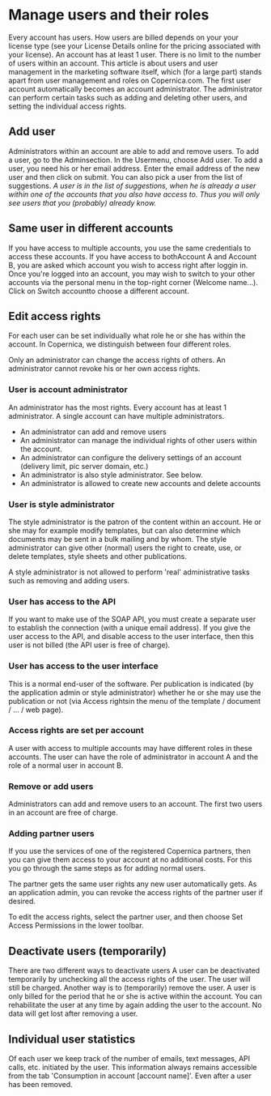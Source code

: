 # Manage users and their roles

Every account has users. How users are billed depends on your your license type (see your License Details online for the pricing associated with your license).
An account has at least 1 user. There is no limit to the number of users within an account.
This article is about users and user management in the marketing software itself, which (for a large part) stands apart from user management and roles on Copernica.com.
The first user account automatically becomes an account administrator. The administrator can perform certain tasks such as adding and deleting other users, and setting the individual access rights.

## Add user

Administrators within an account are able to add and remove users. To add a user, go to the Adminsection. In the Usermenu, choose Add user.
To add a user, you need his or her email address.
Enter the email address of the new user and then click on submit. You can also pick a user from the list of suggestions.
*A user is in the list of suggestions, when he is already a user within one of the accounts that you also have access to. Thus you will only see users that you (probably) already know.*

## Same user in different accounts

If you have access to multiple accounts, you use the same credentials to access these accounts. If you have access to bothAccount A and Account B, you are asked which account you wish to access right after loggin in.
Once you're logged into an account, you may wish to switch to your other accounts via the personal menu in the top-right corner (Welcome name...). Click on Switch accountto choose a different account.

## Edit access rights

For each user can be set individually what role he or she has within the account. In Copernica, we distinguish between four different roles.

Only an administrator can change the access rights of others. An administrator cannot revoke his or her own access rights.

### User is account administrator

An administrator has the most rights. Every account has at least 1 administrator. A single account can have multiple administrators.
- An administrator can add and remove users
- An administrator can manage the individual rights of other users within the account.
- An administrator can configure the delivery settings of an account (delivery limit, pic server domain, etc.)
- An administrator is also style administrator. See below.
- An administrator is allowed to create new accounts and delete accounts

### User is style administrator

The style administrator is the patron of the content within an account. He or she may for example modify templates, but can also determine which documents may be sent in a bulk mailing and by whom. The style administrator can give other (normal) users the right to create, use, or delete templates, style sheets and other publications. 

A style administrator is not allowed to perform 'real' administrative tasks such as removing and adding users.

### User has access to the API

If you want to make use of the SOAP API, you must create a separate user to establish the connection (with a unique email address). If you give the user access to the API, and disable access to the user interface, then this user is not billed (the API user is free of charge).

### User has access to the user interface

This is a normal end-user of the software. Per publication is indicated (by the application admin or style administrator) whether he or she may use the publication or not (via Access rightsin the menu of the template / document / ... / web page).

### Access rights are set per account

A user with access to multiple accounts may have different roles in these accounts. The user can have the role of administrator in account A and the role of a normal user in account B.

### Remove or add users
Administrators can add and remove users to an account. The first two users in an account are free of charge.

### Adding partner users

If you use the services of one of the registered Copernica partners, then you can give them access to your account at no additional costs. For this you go through the same steps as for adding normal users.

The partner gets the same user rights any new user automatically gets. As an application admin, you can revoke the access rights of the partner user if desired. 

To edit the access rights, select the partner user, and then choose Set Access Permissions in the lower toolbar.

## Deactivate users (temporarily)
There are two different ways to deactivate users
A user can be deactivated temporarily by unchecking all the access rights of the user. The user will still be charged.
Another way is to (temporarily) remove the user. A user is only billed for the period that he or she is active within the account. You can rehabilitate the user at any time by again adding the user to the account. No data will get lost after removing a user.

## Individual user statistics

Of each user we keep track of the number of emails, text messages, API calls, etc. initiated by the user. This information always remains accessible from the tab 'Consumption in account [account name]'. Even after a user has been removed.